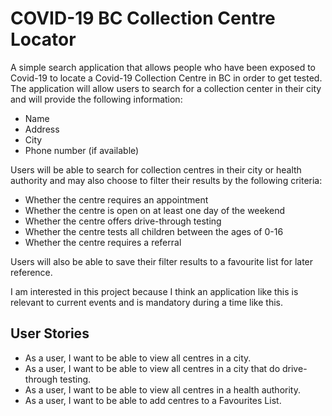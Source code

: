 # COVID-19 BC Collection Centre Locator
A simple search application that allows people who have been exposed to Covid-19 to locate a Covid-19 Collection Centre
in BC in order to get tested. The application will allow users to search for a collection center in their city and will
provide the following information:
- Name
- Address
- City
- Phone number (if available)

Users will be able to search for collection centres in their city or health authority and may also choose to filter 
their results by the following criteria:
- Whether the centre requires an appointment
- Whether the centre is open on at least one day of the weekend
- Whether the centre offers drive-through testing
- Whether the centre tests all children between the ages of 0-16
- Whether the centre requires a referral

Users will also be able to save their filter results to a favourite list for later reference.

I am interested in this project because I think an application like this is relevant to current events and is mandatory
 during a time like this.

## User Stories
- As a user, I want to be able to view all centres in a city.
- As a user, I want to be able to view all centres in a city that do drive-through testing.
- As a user, I want to be able to view all centres in a health authority.
- As a user, I want to be able to add centres to a Favourites List.